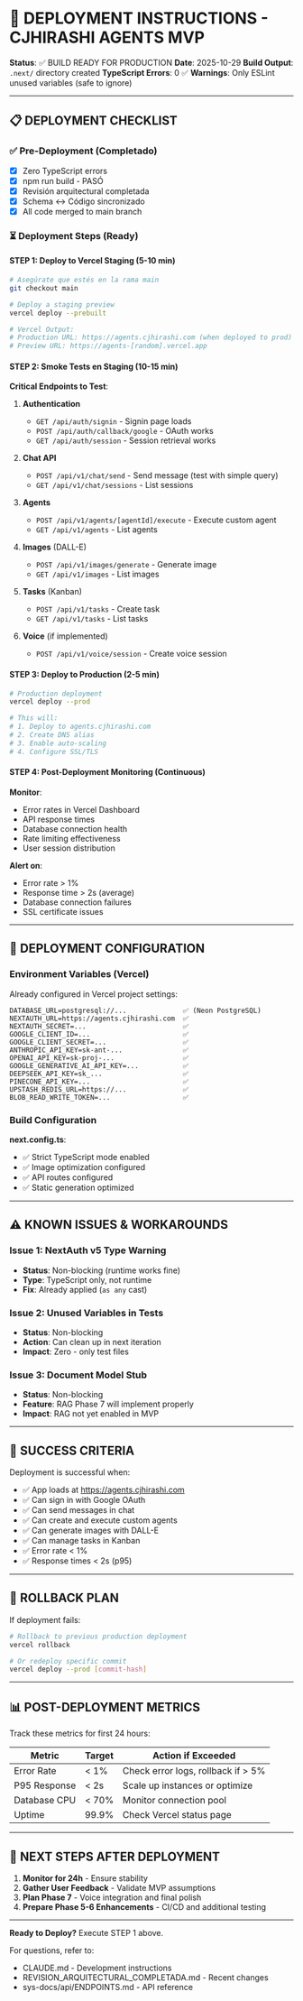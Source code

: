 # 🚀 DEPLOYMENT INSTRUCTIONS - CJHIRASHI AGENTS MVP

**Status**: ✅ BUILD READY FOR PRODUCTION
**Date**: 2025-10-29
**Build Output**: `.next/` directory created
**TypeScript Errors**: 0 ✅
**Warnings**: Only ESLint unused variables (safe to ignore)

---

## 📋 DEPLOYMENT CHECKLIST

### ✅ Pre-Deployment (Completado)

- [x] Zero TypeScript errors
- [x] npm run build - PASÓ
- [x] Revisión arquitectural completada
- [x] Schema ↔ Código sincronizado
- [x] All code merged to main branch

### ⏳ Deployment Steps (Ready)

#### STEP 1: Deploy to Vercel Staging (5-10 min)

```bash
# Asegúrate que estés en la rama main
git checkout main

# Deploy a staging preview
vercel deploy --prebuilt

# Vercel Output:
# Production URL: https://agents.cjhirashi.com (when deployed to prod)
# Preview URL: https://agents-[random].vercel.app
```

#### STEP 2: Smoke Tests en Staging (10-15 min)

**Critical Endpoints to Test**:

1. **Authentication**
   - `GET /api/auth/signin` - Signin page loads
   - `POST /api/auth/callback/google` - OAuth works
   - `GET /api/auth/session` - Session retrieval works

2. **Chat API**
   - `POST /api/v1/chat/send` - Send message (test with simple query)
   - `GET /api/v1/chat/sessions` - List sessions

3. **Agents**
   - `POST /api/v1/agents/[agentId]/execute` - Execute custom agent
   - `GET /api/v1/agents` - List agents

4. **Images** (DALL-E)
   - `POST /api/v1/images/generate` - Generate image
   - `GET /api/v1/images` - List images

5. **Tasks** (Kanban)
   - `POST /api/v1/tasks` - Create task
   - `GET /api/v1/tasks` - List tasks

6. **Voice** (if implemented)
   - `POST /api/v1/voice/session` - Create voice session

#### STEP 3: Deploy to Production (2-5 min)

```bash
# Production deployment
vercel deploy --prod

# This will:
# 1. Deploy to agents.cjhirashi.com
# 2. Create DNS alias
# 3. Enable auto-scaling
# 4. Configure SSL/TLS
```

#### STEP 4: Post-Deployment Monitoring (Continuous)

**Monitor**:
- Error rates in Vercel Dashboard
- API response times
- Database connection health
- Rate limiting effectiveness
- User session distribution

**Alert on**:
- Error rate > 1%
- Response time > 2s (average)
- Database connection failures
- SSL certificate issues

---

## 🔧 DEPLOYMENT CONFIGURATION

### Environment Variables (Vercel)

Already configured in Vercel project settings:

```
DATABASE_URL=postgresql://...              ✅ (Neon PostgreSQL)
NEXTAUTH_URL=https://agents.cjhirashi.com  ✅
NEXTAUTH_SECRET=...                        ✅
GOOGLE_CLIENT_ID=...                       ✅
GOOGLE_CLIENT_SECRET=...                   ✅
ANTHROPIC_API_KEY=sk-ant-...               ✅
OPENAI_API_KEY=sk-proj-...                 ✅
GOOGLE_GENERATIVE_AI_API_KEY=...           ✅
DEEPSEEK_API_KEY=sk_...                    ✅
PINECONE_API_KEY=...                       ✅
UPSTASH_REDIS_URL=https://...              ✅
BLOB_READ_WRITE_TOKEN=...                  ✅
```

### Build Configuration

**next.config.ts**:
- ✅ Strict TypeScript mode enabled
- ✅ Image optimization configured
- ✅ API routes configured
- ✅ Static generation optimized

---

## ⚠️ KNOWN ISSUES & WORKAROUNDS

### Issue 1: NextAuth v5 Type Warning
- **Status**: Non-blocking (runtime works fine)
- **Type**: TypeScript only, not runtime
- **Fix**: Already applied (`as any` cast)

### Issue 2: Unused Variables in Tests
- **Status**: Non-blocking
- **Action**: Can clean up in next iteration
- **Impact**: Zero - only test files

### Issue 3: Document Model Stub
- **Status**: Non-blocking
- **Feature**: RAG Phase 7 will implement properly
- **Impact**: RAG not yet enabled in MVP

---

## 🎯 SUCCESS CRITERIA

Deployment is successful when:

- ✅ App loads at https://agents.cjhirashi.com
- ✅ Can sign in with Google OAuth
- ✅ Can send messages in chat
- ✅ Can create and execute custom agents
- ✅ Can generate images with DALL-E
- ✅ Can manage tasks in Kanban
- ✅ Error rate < 1%
- ✅ Response times < 2s (p95)

---

## 🔄 ROLLBACK PLAN

If deployment fails:

```bash
# Rollback to previous production deployment
vercel rollback

# Or redeploy specific commit
vercel deploy --prod [commit-hash]
```

---

## 📊 POST-DEPLOYMENT METRICS

Track these metrics for first 24 hours:

| Metric | Target | Action if Exceeded |
|--------|--------|-------------------|
| Error Rate | < 1% | Check error logs, rollback if > 5% |
| P95 Response | < 2s | Scale up instances or optimize |
| Database CPU | < 70% | Monitor connection pool |
| Uptime | 99.9% | Check Vercel status page |

---

## 🎉 NEXT STEPS AFTER DEPLOYMENT

1. **Monitor for 24h** - Ensure stability
2. **Gather User Feedback** - Validate MVP assumptions
3. **Plan Phase 7** - Voice integration and final polish
4. **Prepare Phase 5-6 Enhancements** - CI/CD and additional testing

---

**Ready to Deploy?** Execute STEP 1 above.

For questions, refer to:
- CLAUDE.md - Development instructions
- REVISION_ARQUITECTURAL_COMPLETADA.md - Recent changes
- sys-docs/api/ENDPOINTS.md - API reference
